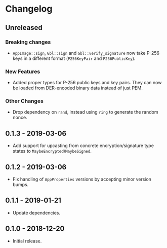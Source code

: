 # Changelog

## Unreleased

### Breaking changes

* `AppImage::sign`, `Gbl::sign` and `Gbl::verify_signature` now take P-256 keys
  in a different format (`P256KeyPair` and `P256PublicKey`).

### New Features

* Added proper types for P-256 public keys and key pairs. They can now be loaded
  from DER-encoded binary data instead of just PEM.
  
### Other Changes

* Drop dependency on `rand`, instead using `ring` to generate the random nonce.

## 0.1.3 - 2019-03-06

* Add support for upcasting from concrete encryption/signature type states to
  `MaybeEncrypted`/`MaybeSigned`.

## 0.1.2 - 2019-03-06

* Fix handling of `AppProperties` versions by accepting minor version bumps.

## 0.1.1 - 2019-01-21

* Update dependencies.

## 0.1.0 - 2018-12-20

* Initial release.

